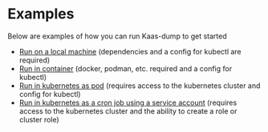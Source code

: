 # Examples

Below are examples of how you can run Kaas-dump to get started

* [Run on a local machine](./local.md)
  (dependencies and a config for kubectl are required)
* [Run in container](./container.md)
  (docker, podman, etc. required and a config for kubectl)
* [Run in kubernetes as pod](./pod.md)
  (requires access to the kubernetes cluster and config for kubectl)
* [Run in kubernetes as a cron job using a service account](./cronjob.md)
  (requires access to the kubernetes cluster and the ability to create a role
  or cluster role)
